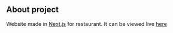 ## About project

Website made in [Next.js](https://nextjs.org/) for restaurant. It can be viewed live [here](https://smakiikolory.com.pl)
